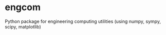 # engcom
Python package for engineering computing utilities (using numpy, sympy, scipy, matplotlib)
